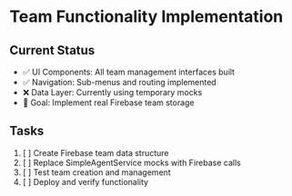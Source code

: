 # Team Functionality Implementation

## Current Status
- ✅ UI Components: All team management interfaces built
- ✅ Navigation: Sub-menus and routing implemented  
- ❌ Data Layer: Currently using temporary mocks
- 🎯 Goal: Implement real Firebase team storage

## Tasks
1. [ ] Create Firebase team data structure
2. [ ] Replace SimpleAgentService mocks with Firebase calls
3. [ ] Test team creation and management
4. [ ] Deploy and verify functionality

